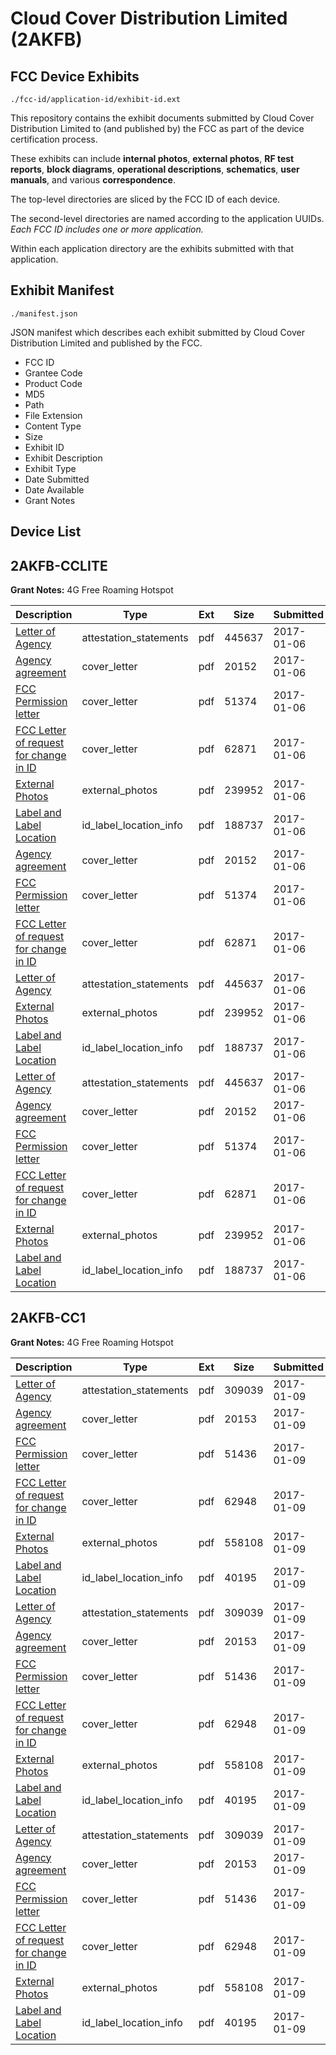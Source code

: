 # Cloud Cover Distribution Limited (2AKFB)
## FCC Device Exhibits

```
./fcc-id/application-id/exhibit-id.ext
```

This repository contains the exhibit documents submitted by Cloud Cover Distribution Limited to (and published by) the FCC as part of the device certification process.

These exhibits can include **internal photos**, **external photos**, **RF test reports**, **block diagrams**, **operational descriptions**, **schematics**, **user manuals**, and various **correspondence**.

The top-level directories are sliced by the FCC ID of each device.

The second-level directories are named according to the application UUIDs. *Each FCC ID includes one or more application.*

Within each application directory are the exhibits submitted with that application. 

## Exhibit Manifest

```
./manifest.json
```

JSON manifest which describes each exhibit submitted by Cloud Cover Distribution Limited and published by the FCC.

- FCC ID
- Grantee Code
- Product Code
- MD5
- Path
- File Extension
- Content Type
- Size
- Exhibit ID
- Exhibit Description
- Exhibit Type
- Date Submitted
- Date Available
- Grant Notes

## Device List
## 2AKFB-CCLITE
**Grant Notes:** 4G Free Roaming Hotspot

| Description | Type | Ext | Size | Submitted | Available |
| ----------- | ---- | --- | ---- | --------- | --------- |
| [Letter of Agency](2AKFB-CCLITE/eeef1b854d439a4828ae2511b4d2b851/3249551.pdf) | attestation_statements | pdf | 445637 | 2017-01-06 | 2017-01-06 |
| [Agency agreement](2AKFB-CCLITE/eeef1b854d439a4828ae2511b4d2b851/3249554.pdf) | cover_letter | pdf | 20152 | 2017-01-06 | 2017-01-06 |
| [FCC Permission letter](2AKFB-CCLITE/eeef1b854d439a4828ae2511b4d2b851/3249555.pdf) | cover_letter | pdf | 51374 | 2017-01-06 | 2017-01-06 |
| [FCC Letter of request for change in ID](2AKFB-CCLITE/eeef1b854d439a4828ae2511b4d2b851/3249556.pdf) | cover_letter | pdf | 62871 | 2017-01-06 | 2017-01-06 |
| [External Photos](2AKFB-CCLITE/eeef1b854d439a4828ae2511b4d2b851/3249552.pdf) | external_photos | pdf | 239952 | 2017-01-06 | 2017-01-06 |
| [Label and Label Location](2AKFB-CCLITE/eeef1b854d439a4828ae2511b4d2b851/3249553.pdf) | id_label_location_info | pdf | 188737 | 2017-01-06 | 2017-01-06 |
| [Agency agreement](2AKFB-CCLITE/0a007fb75d74b53d249d4c77c708641a/3249554.pdf) | cover_letter | pdf | 20152 | 2017-01-06 | 2017-01-06 |
| [FCC Permission letter](2AKFB-CCLITE/0a007fb75d74b53d249d4c77c708641a/3249555.pdf) | cover_letter | pdf | 51374 | 2017-01-06 | 2017-01-06 |
| [FCC Letter of request for change in ID](2AKFB-CCLITE/0a007fb75d74b53d249d4c77c708641a/3249556.pdf) | cover_letter | pdf | 62871 | 2017-01-06 | 2017-01-06 |
| [Letter of Agency](2AKFB-CCLITE/0a007fb75d74b53d249d4c77c708641a/3249551.pdf) | attestation_statements | pdf | 445637 | 2017-01-06 | 2017-01-06 |
| [External Photos](2AKFB-CCLITE/0a007fb75d74b53d249d4c77c708641a/3249552.pdf) | external_photos | pdf | 239952 | 2017-01-06 | 2017-01-06 |
| [Label and Label Location](2AKFB-CCLITE/0a007fb75d74b53d249d4c77c708641a/3249553.pdf) | id_label_location_info | pdf | 188737 | 2017-01-06 | 2017-01-06 |
| [Letter of Agency](2AKFB-CCLITE/b73b04baca7b3b894b9442e32ff28582/3249551.pdf) | attestation_statements | pdf | 445637 | 2017-01-06 | 2017-01-06 |
| [Agency agreement](2AKFB-CCLITE/b73b04baca7b3b894b9442e32ff28582/3249554.pdf) | cover_letter | pdf | 20152 | 2017-01-06 | 2017-01-06 |
| [FCC Permission letter](2AKFB-CCLITE/b73b04baca7b3b894b9442e32ff28582/3249555.pdf) | cover_letter | pdf | 51374 | 2017-01-06 | 2017-01-06 |
| [FCC Letter of request for change in ID](2AKFB-CCLITE/b73b04baca7b3b894b9442e32ff28582/3249556.pdf) | cover_letter | pdf | 62871 | 2017-01-06 | 2017-01-06 |
| [External Photos](2AKFB-CCLITE/b73b04baca7b3b894b9442e32ff28582/3249552.pdf) | external_photos | pdf | 239952 | 2017-01-06 | 2017-01-06 |
| [Label and Label Location](2AKFB-CCLITE/b73b04baca7b3b894b9442e32ff28582/3249553.pdf) | id_label_location_info | pdf | 188737 | 2017-01-06 | 2017-01-06 |
## 2AKFB-CC1
**Grant Notes:** 4G Free Roaming Hotspot

| Description | Type | Ext | Size | Submitted | Available |
| ----------- | ---- | --- | ---- | --------- | --------- |
| [Letter of Agency](2AKFB-CC1/fd144c10b84650b1e09b9a5c52bddb9c/3251676.pdf) | attestation_statements | pdf | 309039 | 2017-01-09 | 2017-01-09 |
| [Agency agreement](2AKFB-CC1/fd144c10b84650b1e09b9a5c52bddb9c/3251679.pdf) | cover_letter | pdf | 20153 | 2017-01-09 | 2017-01-09 |
| [FCC Permission letter](2AKFB-CC1/fd144c10b84650b1e09b9a5c52bddb9c/3251680.pdf) | cover_letter | pdf | 51436 | 2017-01-09 | 2017-01-09 |
| [FCC Letter of request for change in ID](2AKFB-CC1/fd144c10b84650b1e09b9a5c52bddb9c/3251681.pdf) | cover_letter | pdf | 62948 | 2017-01-09 | 2017-01-09 |
| [External Photos](2AKFB-CC1/fd144c10b84650b1e09b9a5c52bddb9c/2978880.pdf) | external_photos | pdf | 558108 | 2017-01-09 | 2017-01-09 |
| [Label and Label Location](2AKFB-CC1/fd144c10b84650b1e09b9a5c52bddb9c/3251678.pdf) | id_label_location_info | pdf | 40195 | 2017-01-09 | 2017-01-09 |
| [Letter of Agency](2AKFB-CC1/0027140e2bf25228245ebe3601704cb9/3251676.pdf) | attestation_statements | pdf | 309039 | 2017-01-09 | 2017-01-09 |
| [Agency agreement](2AKFB-CC1/0027140e2bf25228245ebe3601704cb9/3251679.pdf) | cover_letter | pdf | 20153 | 2017-01-09 | 2017-01-09 |
| [FCC Permission letter](2AKFB-CC1/0027140e2bf25228245ebe3601704cb9/3251680.pdf) | cover_letter | pdf | 51436 | 2017-01-09 | 2017-01-09 |
| [FCC Letter of request for change in ID](2AKFB-CC1/0027140e2bf25228245ebe3601704cb9/3251681.pdf) | cover_letter | pdf | 62948 | 2017-01-09 | 2017-01-09 |
| [External Photos](2AKFB-CC1/0027140e2bf25228245ebe3601704cb9/2978880.pdf) | external_photos | pdf | 558108 | 2017-01-09 | 2017-01-09 |
| [Label and Label Location](2AKFB-CC1/0027140e2bf25228245ebe3601704cb9/3251678.pdf) | id_label_location_info | pdf | 40195 | 2017-01-09 | 2017-01-09 |
| [Letter of Agency](2AKFB-CC1/b5e3ae4c1d607595fb8144e21642c200/3251676.pdf) | attestation_statements | pdf | 309039 | 2017-01-09 | 2017-01-09 |
| [Agency agreement](2AKFB-CC1/b5e3ae4c1d607595fb8144e21642c200/3251679.pdf) | cover_letter | pdf | 20153 | 2017-01-09 | 2017-01-09 |
| [FCC Permission letter](2AKFB-CC1/b5e3ae4c1d607595fb8144e21642c200/3251680.pdf) | cover_letter | pdf | 51436 | 2017-01-09 | 2017-01-09 |
| [FCC Letter of request for change in ID](2AKFB-CC1/b5e3ae4c1d607595fb8144e21642c200/3251681.pdf) | cover_letter | pdf | 62948 | 2017-01-09 | 2017-01-09 |
| [External Photos](2AKFB-CC1/b5e3ae4c1d607595fb8144e21642c200/2978880.pdf) | external_photos | pdf | 558108 | 2017-01-09 | 2017-01-09 |
| [Label and Label Location](2AKFB-CC1/b5e3ae4c1d607595fb8144e21642c200/3251678.pdf) | id_label_location_info | pdf | 40195 | 2017-01-09 | 2017-01-09 |

